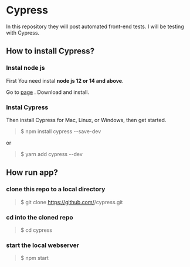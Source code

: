 # Cypress
In this repository they will post automated front-end tests. I will be testing with Cypress.
## How to install Cypress?

### Instal node js
First You need instal **node js 12 or 14 and above**.

Go to [page]( https://nodejs.org/en/download/https://nodejs.org/en/download/)  . Download and install.

### Instal Cypress

Then install Cypress for Mac, Linux, or Windows, then get started.

>$ npm install cypress --save-dev

or

>$ yarn add cypress --dev

## How run app?

### clone this repo to a local directory
>$ git clone https://github.com/<your-username>/cypress.git

### cd into the cloned repo
>$ cd cypress

### start the local webserver
>$ npm start
